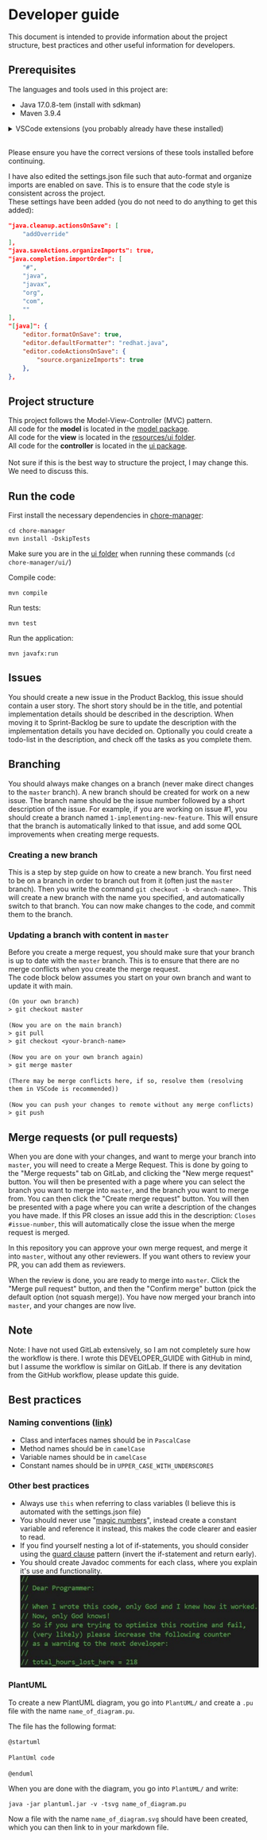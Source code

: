 # Developer guide

This document is intended to provide information about the project structure, best practices and other useful information for developers.

## Prerequisites

The languages and tools used in this project are:

- Java 17.0.8-tem (install with sdkman)
- Maven 3.9.4

<details>
<summary>VSCode extensions (you probably already have these installed)</summary>
Here is a list of VSCode extensions needed for this project (If you open this project in VSCode and want QOL improvements) (These extensions should have already been installed from TDT4100):

- Extension Pack for Java
- SceneBuilder extension for Visual Studio Code
- (Recommended) Todo Tree
- (Recommended) GitLens

</details>
<br />

Please ensure you have the correct versions of these tools installed before continuing.
<br />

I have also edited the settings.json file such that auto-format and organize imports are enabled on save. This is to ensure that the code style is consistent across the project. \
These settings have been added (you do not need to do anything to get this added):

```JSON
"java.cleanup.actionsOnSave": [
    "addOverride"
],
"java.saveActions.organizeImports": true,
"java.completion.importOrder": [
    "#",
    "java",
    "javax",
    "org",
    "com",
    ""
],
"[java]": {
    "editor.formatOnSave": true,
    "editor.defaultFormatter": "redhat.java",
    "editor.codeActionsOnSave": {
        "source.organizeImports": true
    },
},
```

## Project structure

This project follows the Model-View-Controller (MVC) pattern. \
All code for the **model** is located in the [model package](/chore-manager/core/src/main/java/core/). \
All code for the **view** is located in the [resources/ui folder](/chore-manager/ui/src/main/resources/ui/). \
All code for the **controller** is located in the [ui package](/chore-manager/ui/src/main/java/ui/). \
\
Not sure if this is the best way to structure the project, I may change this. We need to discuss this.

## Run the code

First install the necessary dependencies in [chore-manager](/chore-manager/):

```
cd chore-manager
mvn install -DskipTests 
```

Make sure you are in the [ui folder](/chore-manager/ui/) when running these commands (`cd chore-manager/ui/`)

Compile code:

```
mvn compile
```

Run tests:

```
mvn test
```

Run the application:

```
mvn javafx:run
```

## Issues

You should create a new issue in the Product Backlog, this issue should contain a user story. The short story should be in the title, and potential implementation details should be described in the description. When moving it to Sprint-Backlog be sure to update the description with the implementation details you have decided on. Optionally you could create a todo-list in the description, and check off the tasks as you complete them.

## Branching

You should always make changes on a branch (never make direct changes to the `master` branch). A new branch should be created for work on a new issue. The branch name should be the issue number followed by a short description of the issue. For example, if you are working on issue #1, you should create a branch named `1-implementing-new-feature`. This will ensure that the branch is automatically linked to that issue, and add some QOL improvements when creating merge requests.

### Creating a new branch

This is a step by step guide on how to create a new branch. You first need to be on a branch in order to branch out from it (often just the `master` branch). Then you write the command `git checkout -b <branch-name>`. This will create a new branch with the name you specified, and automatically switch to that branch. You can now make changes to the code, and commit them to the branch.

### Updating a branch with content in `master`

Before you create a merge request, you should make sure that your branch is up to date with the `master` branch. This is to ensure that there are no merge conflicts when you create the merge request. \
The code block below assumes you start on your own branch and want to update it with main.

```
(On your own branch)
> git checkout master

(Now you are on the main branch)
> git pull
> git checkout <your-branch-name>

(Now you are on your own branch again)
> git merge master

(There may be merge conflicts here, if so, resolve them (resolving them in VSCode is recommended))

(Now you can push your changes to remote without any merge conflicts)
> git push
```

## Merge requests (or pull requests)

When you are done with your changes, and want to merge your branch into `master`, you will need to create a Merge Request. This is done by going to the "Merge requests" tab on GitLab, and clicking the "New merge request" button. You will then be presented with a page where you can select the branch you want to merge into `master`, and the branch you want to merge from. You can then click the "Create merge request" button. You will then be presented with a page where you can write a description of the changes you have made. If this PR closes an issue add this in the description: `Closes #issue-number`, this will automatically close the issue when the merge request is merged.

In this repository you can approve your own merge request, and merge it into `master`, without any other reviewers. If you want others to review your PR, you can add them as reviewers.

When the review is done, you are ready to merge into `master`. Click the "Merge pull request" button, and then the "Confirm merge" button (pick the default option (not squash merge)). You have now merged your branch into `master`, and your changes are now live.

## Note

Note: I have not used GitLab extensively, so I am not completely sure how the workflow is there. I wrote this DEVELOPER_GUIDE with GitHub in mind, but I assume the workflow is similar on GitLab. If there is any devitation from the GitHub workflow, please update this guide.

## Best practices

### Naming conventions ([link](https://www.oracle.com/java/technologies/javase/codeconventions-namingconventions.html))

- Class and interfaces names should be in `PascalCase`
- Method names should be in `camelCase`
- Variable names should be in `camelCase`
- Constant names should be in `UPPER_CASE_WITH_UNDERSCORES`

### Other best practices

- Always use `this` when referring to class variables (I believe this is automated with the settings.json file)
- You should never use "[magic numbers](https://stackoverflow.com/questions/47882/what-is-a-magic-number-and-why-is-it-bad)", instead create a constant variable and reference it instead, this makes the code clearer and easier to read.
- If you find yourself nesting a lot of if-statements, you should consider using the [guard clause](https://codingbeautydev.com/blog/stop-using-nested-ifs/?expand_article=1) pattern (invert the if-statement and return early).
- You should create Javadoc comments for each class, where you explain it's use and functionality.
![really important meme](/img/really-important-image.png)

### PlantUML
To create a new PlantUML diagram, you go into `PlantUML/` and create a `.pu` file with the name `name_of_diagram.pu`.

The file has the following format:
```
@startuml 

PlantUml code

@enduml
```

When you are done with the diagram, you go into `PlantUML/` and write:
```
java -jar plantuml.jar -v -tsvg name_of_diagram.pu
```

Now a file with the name `name_of_diagram.svg` should have been created, which you can then link to in your markdown file. 
